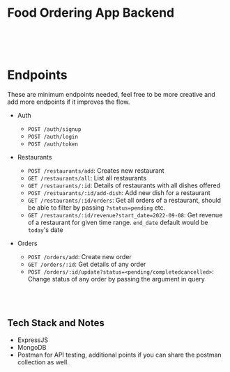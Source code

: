 # Food Ordering App Backend
  <br>
  <br>
  <br>

# Endpoints

These are minimum endpoints needed, feel free to be more creative and add more endpoints if it improves the flow.
- Auth
  - `POST /auth/signup`  
  - `POST /auth/login`
  - `POST /auth/token`
  
- Restaurants 
  - `POST /restaurants/add`: Creates new restaurant
  - `GET /restaurants/all`: List all restaurants
  - `GET /restaurants/:id`: Details of restaurants with all dishes offered
  - `POST /restuarants/:id/add-dish`: Add new dish for a restaurant
  - `GET /restaurants/:id/orders`: Get all orders of a restaurant, should be able to filter by passing `?status=pending` etc.
  - `GET /restaurants/:id/revenue?start_date=2022-09-08`: Get revenue of a restaurant for given time range. `end_date` default would be `today`'s date
  
- Orders
  - `POST /orders/add`: Create new order
  - `GET /orders/:id`: Get details of any order
  - `POST /orders/:id/update?status=<pending/completedcancelled>`: Change status of any order by passing the argument in query

  <br>
  <br>
  <br>

## Tech Stack and Notes
- ExpressJS
- MongoDB
- Postman for API testing, additional points if you can share the postman collection as well.

